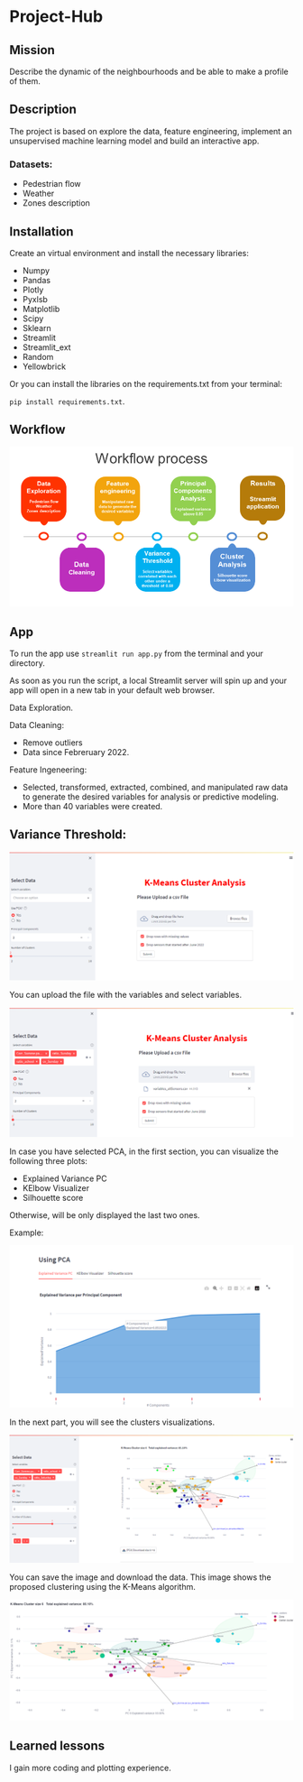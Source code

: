 # Project-Hub

## Mission 
Describe the dynamic of the neighbourhoods and be able to make a profile of them. 

## Description
The project is based on explore the data, feature engineering, implement an unsupervised machine learning model and build an interactive app.

### Datasets:
+ Pedestrian flow  
+ Weather   
+ Zones description   

## Installation
Create an virtual environment and install the necessary libraries:
- Numpy 
- Pandas 
- Plotly
- Pyxlsb
- Matplotlib 
- Scipy 
- Sklearn
- Streamlit 
- Streamlit_ext
- Random
- Yellowbrick 

Or you can install the libraries on the requirements.txt from your terminal:

`pip install requirements.txt`.


## Workflow

![workflow](./assets/workflow.png)


## App
To run the app use `streamlit run app.py` from the terminal and your directory.

As soon as you run the script, a local Streamlit server will spin up and your app will open in a new tab in your default web browser.  
  
Data Exploration.

Data Cleaning: 
   - Remove outliers
   - Data since Febreruary 2022.

Feature Ingeneering:
   - Selected, transformed, extracted, combined, and manipulated raw data to generate the desired variables for analysis or predictive modeling.
   - More than 40 variables were created.

Variance Threshold:
   -


![app](./assets/app.png)
   
   
You can upload the file with the variables and select variables.

![variables](./assets/select_variables.png)

In case you have selected PCA, in the first section, you can visualize the following three plots:

- Explained Variance PC
- KElbow Visualizer
- Silhouette score

Otherwise, will be only displayed the last two ones.   

Example:   

![Example](./assets/explained_variance.png)  
  
  

In the next part, you will see the clusters visualizations. 

![Cluster visualization](./assets/Cluster_viz_app.png)    
  
  
You can save the image and download the data. 
This image shows the proposed clustering using the K-Means algorithm.  
  
  ![Cluster image](./assets/cluster_img_app.png)    


## Learned lessons

I gain more coding and plotting experience.



